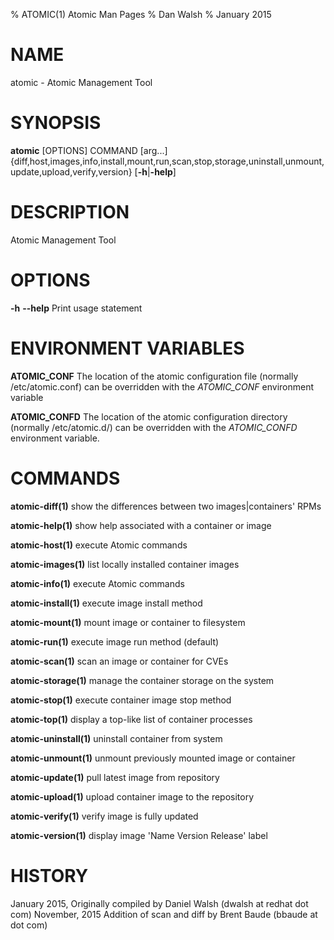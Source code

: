 % ATOMIC(1) Atomic Man Pages
% Dan Walsh
% January 2015
# NAME
atomic \- Atomic Management Tool

# SYNOPSIS
**atomic** [OPTIONS] COMMAND [arg...]
  {diff,host,images,info,install,mount,run,scan,stop,storage,uninstall,unmount,update,upload,verify,version}
[**-h**|**-help**]

# DESCRIPTION
Atomic Management Tool

# OPTIONS
**-h** **--help**
  Print usage statement
# ENVIRONMENT VARIABLES

**ATOMIC_CONF** The location of the atomic configuration file (normally /etc/atomic.conf) can be
overridden with the _ATOMIC_CONF_ environment variable

**ATOMIC_CONFD** The location of the atomic configuration directory (normally /etc/atomic.d/) can be
overridden with the _ATOMIC_CONFD_ environment variable.

# COMMANDS
**atomic-diff(1)**
show the differences between two images|containers' RPMs

**atomic-help(1)**
show help associated with a container or image

**atomic-host(1)**
execute Atomic commands

**atomic-images(1)**
list locally installed container images

**atomic-info(1)**
execute Atomic commands

**atomic-install(1)**
execute image install method

**atomic-mount(1)**
mount image or container to filesystem

**atomic-run(1)**
execute image run method (default)

**atomic-scan(1)**
scan an image or container for CVEs

**atomic-storage(1)**
manage the container storage on the system

**atomic-stop(1)**
execute container image stop method

**atomic-top(1)**
display a top-like list of container processes

**atomic-uninstall(1)**
uninstall container from system

**atomic-unmount(1)**
unmount previously mounted image or container

**atomic-update(1)**
pull latest image from repository

**atomic-upload(1)**
upload container image to the repository

**atomic-verify(1)**
verify image is fully updated

**atomic-version(1)**
display image 'Name Version Release' label

# HISTORY
January 2015, Originally compiled by Daniel Walsh (dwalsh at redhat dot com)
November, 2015 Addition of scan and diff by Brent Baude (bbaude at dot com)
